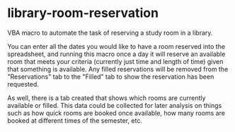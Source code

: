 # library-room-reservation
VBA macro to automate the task of reserving a study room in a library.

You can enter all the dates you would like to have a room reserved into the spreadsheet, and running this macro once a day it will reserve an available room that meets your criteria (currently just time and length of time) given that something is available. Any filled reservations will be removed from the "Reservations" tab to the "Filled" tab to show the reservation has been requested.

As well, there is a tab created that shows which rooms are currently available or filled. This data could be collected for later analysis on things such as how quick rooms are booked once available, how many rooms are booked at different times of the semester, etc.
